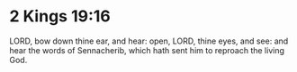 # 2 Kings 19:16

LORD, bow down thine ear, and hear: open, LORD, thine eyes, and see: and hear the words of Sennacherib, which hath sent him to reproach the living God.